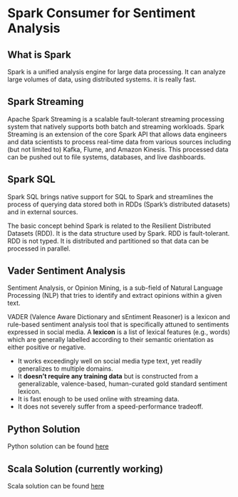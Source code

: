 # Spark Consumer for Sentiment Analysis

## What is Spark

Spark is a unified analysis engine for large data processing. It can analyze large volumes of data, using distributed systems. it is really fast.

## Spark Streaming

Apache Spark Streaming is a scalable fault-tolerant streaming processing system that natively supports both batch and streaming workloads. Spark Streaming is an extension of the core Spark API that allows data engineers and data scientists to process real-time data from various sources including (but not limited to) Kafka, Flume, and Amazon Kinesis. This processed data can be pushed out to file systems, databases, and live dashboards.

## Spark SQL

Spark SQL brings native support for SQL to Spark and streamlines the process of querying data stored both in RDDs (Spark’s distributed datasets) and in external sources. 

The basic concept behind Spark is related to the Resilient Distributed Datasets (RDD). It is the data structure used by Spark. RDD is fault-tolerant. RDD is not typed. It is distributed and partitioned so that data can be processed in parallel.

## Vader Sentiment Analysis

Sentiment Analysis, or Opinion Mining, is a sub-field of Natural Language Processing (NLP) that tries to identify and extract opinions within a given text.

VADER (Valence Aware Dictionary and sEntiment Reasoner) is a lexicon and rule-based sentiment analysis tool that is specifically attuned to sentiments expressed in social media. A **lexicon** is a list of lexical features (e.g., words) which are generally labelled according to their semantic orientation as either positive or negative.
- It works exceedingly well on social media type text, yet readily generalizes to multiple domains.
- It **doesn’t require any training data** but is constructed from a generalizable, valence-based, human-curated gold standard sentiment lexicon.
- It is fast enough to be used online with streaming data.
- It does not severely suffer from a speed-performance tradeoff.


## Python Solution

Python solution can be found [here](https://github.com/Warcreed/Twitch-Chat-Analyzer/tree/master/Spark/Python)

## Scala Solution (currently working)

Scala solution can be found [here](https://github.com/Warcreed/Twitch-Chat-Analyzer/tree/master/Spark/Scala)